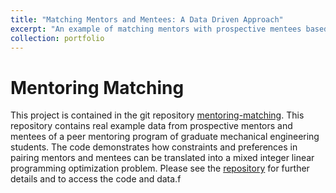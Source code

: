 ```yaml
---
title: "Matching Mentors and Mentees: A Data Driven Approach"
excerpt: "An example of matching mentors with prospective mentees based on mutual interests and limiting the mentoring load using linear programming methods."
collection: portfolio
---
```

# Mentoring Matching
This project is contained in the git repository [mentoring-matching](https://github.com/JohnBarbish/mentoring-matching). This repository contains real example data from prospective mentors and mentees of a peer mentoring program of graduate mechanical engineering students. The code demonstrates how constraints and preferences in pairing mentors and mentees can be translated into a mixed integer linear programming optimization problem. Please see the [repository](https://github.com/JohnBarbish/mentoring-matching) for further details and to access the code and data.f
